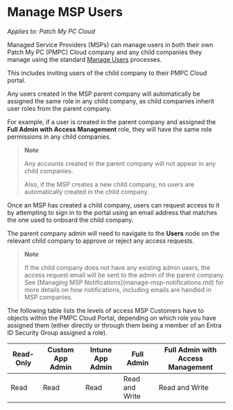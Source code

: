 # Manage MSP Users

_Applies to: Patch My PC Cloud_

Managed Service Providers (MSPs) can manage users in both their own Patch My PC (PMPC) Cloud company and any child companies they manage using the standard [Manage Users](../../cloud-administration/manage-cloud-users/) processes.

This includes inviting users of the child company to their PMPC Cloud portal.

Any users created in the MSP parent company will automatically be assigned the same role in any child company, as child companies inherit user roles from the parent company.

For example, if a user is created in the parent company and assigned the **Full Admin with Access Management** role, they will have the same role permissions in any child companies.

> **Note**
>
> Any accounts created in the parent company will not appear in any child companies.
>
> Also, if the MSP creates a new child company, no users are automatically created in the child company.

Once an MSP has created a child company, users can request access to it by attempting to sign in to the portal using an email address that matches the one used to onboard the child company.

The parent company admin will need to navigate to the **Users** node on the relevant child company to approve or reject any access requests.

> **Note**
>
> If the child company does not have any existing admin users, the access request email will be sent to the admin of the parent company. See \[Managing MSP Notifications]\(manage-msp-notifications.md) for more details on how notifications, including emails are handled in MSP companies.

The following table lists the levels of access MSP Customers have to objects within the PMPC Cloud Portal, depending on which role you have assigned them (either directly or through them being a member of an Entra ID Security Group assigned a role).

| Read-Only | Custom App Admin | Intune App Admin | Full Admin     | Full Admin with Access Management |
| --------- | ---------------- | ---------------- | -------------- | --------------------------------- |
| Read      | Read             | Read             | Read and Write | Read and Write                    |